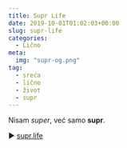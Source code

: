 ```yaml
---
title: Supr Life
date: 2019-10-01T01:02:03+00:00
slug: supr-life
categories:
  - Lično
meta:
  img: "supr-og.png"
tag:
  - sreća
  - lično
  - život
  - supr
---
```

Nisam _super_, već samo **supr**.
<!--more-->

▶ [supr.life](https://supr.life)
